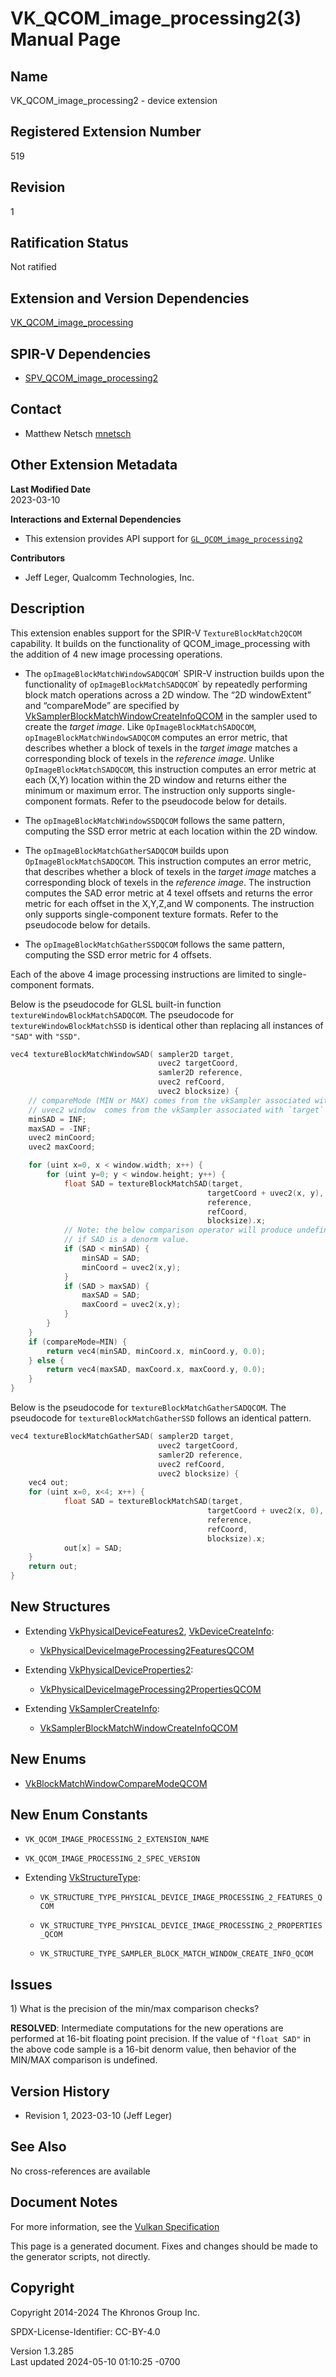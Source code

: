 # VK_QCOM_image_processing2(3) Manual Page

## Name

VK_QCOM_image_processing2 - device extension



## <a href="#_registered_extension_number" class="anchor"></a>Registered Extension Number

519

## <a href="#_revision" class="anchor"></a>Revision

1

## <a href="#_ratification_status" class="anchor"></a>Ratification Status

Not ratified

## <a href="#_extension_and_version_dependencies" class="anchor"></a>Extension and Version Dependencies

[VK_QCOM_image_processing](https://registry.khronos.org/vulkan/specs/1.3-extensions/man/html/VK_QCOM_image_processing.html)  

## <a href="#_spir_v_dependencies" class="anchor"></a>SPIR-V Dependencies

- [SPV_QCOM_image_processing2](https://htmlpreview.github.io/?https://github.com/KhronosGroup/SPIRV-Registry/blob/main/extensions/QCOM/SPV_QCOM_image_processing2.html)

## <a href="#_contact" class="anchor"></a>Contact

- Matthew Netsch <a
  href="https://github.com/KhronosGroup/Vulkan-Docs/issues/new?body=%5BVK_QCOM_image_processing2%5D%20@mnetsch%0A*Here%20describe%20the%20issue%20or%20question%20you%20have%20about%20the%20VK_QCOM_image_processing2%20extension*"
  target="_blank" rel="nofollow noopener"><em></em>mnetsch</a>

## <a href="#_other_extension_metadata" class="anchor"></a>Other Extension Metadata

**Last Modified Date**  
2023-03-10

**Interactions and External Dependencies**  
- This extension provides API support for
  [`GL_QCOM_image_processing2`](https://github.com/KhronosGroup/GLSL/blob/main/extensions/qcom/GLSL_QCOM_image_processing2.txt)

**Contributors**  
- Jeff Leger, Qualcomm Technologies, Inc.

## <a href="#_description" class="anchor"></a>Description

This extension enables support for the SPIR-V `TextureBlockMatch2QCOM`
capability. It builds on the functionality of QCOM_image_processing with
the addition of 4 new image processing operations.

- The `opImageBlockMatchWindowSADQCOM`\` SPIR-V instruction builds upon
  the functionality of `opImageBlockMatchSADQCOM`\` by repeatedly
  performing block match operations across a 2D window. The “2D
  windowExtent” and “compareMode” are specified by
  [VkSamplerBlockMatchWindowCreateInfoQCOM](https://registry.khronos.org/vulkan/specs/1.3-extensions/man/html/VkSamplerBlockMatchWindowCreateInfoQCOM.html)
  in the sampler used to create the *target image*. Like
  `OpImageBlockMatchSADQCOM`, `opImageBlockMatchWindowSADQCOM` computes
  an error metric, that describes whether a block of texels in the
  *target image* matches a corresponding block of texels in the
  *reference image*. Unlike `OpImageBlockMatchSADQCOM`, this instruction
  computes an error metric at each (X,Y) location within the 2D window
  and returns either the minimum or maximum error. The instruction only
  supports single-component formats. Refer to the pseudocode below for
  details.

- The `opImageBlockMatchWindowSSDQCOM` follows the same pattern,
  computing the SSD error metric at each location within the 2D window.

- The `opImageBlockMatchGatherSADQCOM` builds upon
  `OpImageBlockMatchSADQCOM`. This instruction computes an error metric,
  that describes whether a block of texels in the *target image* matches
  a corresponding block of texels in the *reference image*. The
  instruction computes the SAD error metric at 4 texel offsets and
  returns the error metric for each offset in the X,Y,Z,and W
  components. The instruction only supports single-component texture
  formats. Refer to the pseudocode below for details.

- The `opImageBlockMatchGatherSSDQCOM` follows the same pattern,
  computing the SSD error metric for 4 offsets.

Each of the above 4 image processing instructions are limited to
single-component formats.

Below is the pseudocode for GLSL built-in function
`textureWindowBlockMatchSADQCOM`. The pseudocode for
`textureWindowBlockMatchSSD` is identical other than replacing all
instances of `"SAD"` with `"SSD"`.

``` c
vec4 textureBlockMatchWindowSAD( sampler2D target,
                                 uvec2 targetCoord,
                                 samler2D reference,
                                 uvec2 refCoord,
                                 uvec2 blocksize) {
    // compareMode (MIN or MAX) comes from the vkSampler associated with `target`
    // uvec2 window  comes from the vkSampler associated with `target`
    minSAD = INF;
    maxSAD = -INF;
    uvec2 minCoord;
    uvec2 maxCoord;

    for (uint x=0, x < window.width; x++) {
        for (uint y=0; y < window.height; y++) {
            float SAD = textureBlockMatchSAD(target,
                                            targetCoord + uvec2(x, y),
                                            reference,
                                            refCoord,
                                            blocksize).x;
            // Note: the below comparison operator will produce undefined results
            // if SAD is a denorm value.
            if (SAD < minSAD) {
                minSAD = SAD;
                minCoord = uvec2(x,y);
            }
            if (SAD > maxSAD) {
                maxSAD = SAD;
                maxCoord = uvec2(x,y);
            }
        }
    }
    if (compareMode=MIN) {
        return vec4(minSAD, minCoord.x, minCoord.y, 0.0);
    } else {
        return vec4(maxSAD, maxCoord.x, maxCoord.y, 0.0);
    }
}
```

Below is the pseudocode for `textureBlockMatchGatherSADQCOM`. The
pseudocode for `textureBlockMatchGatherSSD` follows an identical
pattern.

``` c
vec4 textureBlockMatchGatherSAD( sampler2D target,
                                 uvec2 targetCoord,
                                 samler2D reference,
                                 uvec2 refCoord,
                                 uvec2 blocksize) {
    vec4 out;
    for (uint x=0, x<4; x++) {
            float SAD = textureBlockMatchSAD(target,
                                            targetCoord + uvec2(x, 0),
                                            reference,
                                            refCoord,
                                            blocksize).x;
            out[x] = SAD;
    }
    return out;
}
```

## <a href="#_new_structures" class="anchor"></a>New Structures

- Extending [VkPhysicalDeviceFeatures2](https://registry.khronos.org/vulkan/specs/1.3-extensions/man/html/VkPhysicalDeviceFeatures2.html),
  [VkDeviceCreateInfo](https://registry.khronos.org/vulkan/specs/1.3-extensions/man/html/VkDeviceCreateInfo.html):

  - [VkPhysicalDeviceImageProcessing2FeaturesQCOM](https://registry.khronos.org/vulkan/specs/1.3-extensions/man/html/VkPhysicalDeviceImageProcessing2FeaturesQCOM.html)

- Extending
  [VkPhysicalDeviceProperties2](https://registry.khronos.org/vulkan/specs/1.3-extensions/man/html/VkPhysicalDeviceProperties2.html):

  - [VkPhysicalDeviceImageProcessing2PropertiesQCOM](https://registry.khronos.org/vulkan/specs/1.3-extensions/man/html/VkPhysicalDeviceImageProcessing2PropertiesQCOM.html)

- Extending [VkSamplerCreateInfo](https://registry.khronos.org/vulkan/specs/1.3-extensions/man/html/VkSamplerCreateInfo.html):

  - [VkSamplerBlockMatchWindowCreateInfoQCOM](https://registry.khronos.org/vulkan/specs/1.3-extensions/man/html/VkSamplerBlockMatchWindowCreateInfoQCOM.html)

## <a href="#_new_enums" class="anchor"></a>New Enums

- [VkBlockMatchWindowCompareModeQCOM](https://registry.khronos.org/vulkan/specs/1.3-extensions/man/html/VkBlockMatchWindowCompareModeQCOM.html)

## <a href="#_new_enum_constants" class="anchor"></a>New Enum Constants

- `VK_QCOM_IMAGE_PROCESSING_2_EXTENSION_NAME`

- `VK_QCOM_IMAGE_PROCESSING_2_SPEC_VERSION`

- Extending [VkStructureType](https://registry.khronos.org/vulkan/specs/1.3-extensions/man/html/VkStructureType.html):

  - `VK_STRUCTURE_TYPE_PHYSICAL_DEVICE_IMAGE_PROCESSING_2_FEATURES_QCOM`

  - `VK_STRUCTURE_TYPE_PHYSICAL_DEVICE_IMAGE_PROCESSING_2_PROPERTIES_QCOM`

  - `VK_STRUCTURE_TYPE_SAMPLER_BLOCK_MATCH_WINDOW_CREATE_INFO_QCOM`

## <a href="#_issues" class="anchor"></a>Issues

1\) What is the precision of the min/max comparison checks?

**RESOLVED**: Intermediate computations for the new operations are
performed at 16-bit floating point precision. If the value of
`"float SAD"` in the above code sample is a 16-bit denorm value, then
behavior of the MIN/MAX comparison is undefined.

## <a href="#_version_history" class="anchor"></a>Version History

- Revision 1, 2023-03-10 (Jeff Leger)

## <a href="#_see_also" class="anchor"></a>See Also

No cross-references are available

## <a href="#_document_notes" class="anchor"></a>Document Notes

For more information, see the <a
href="https://registry.khronos.org/vulkan/specs/1.3-extensions/html/vkspec.html#VK_QCOM_image_processing2"
target="_blank" rel="noopener">Vulkan Specification</a>

This page is a generated document. Fixes and changes should be made to
the generator scripts, not directly.

## <a href="#_copyright" class="anchor"></a>Copyright

Copyright 2014-2024 The Khronos Group Inc.

SPDX-License-Identifier: CC-BY-4.0

Version 1.3.285  
Last updated 2024-05-10 01:10:25 -0700
